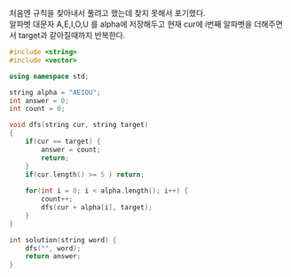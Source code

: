 처음엔 규칙을 찾아내서 풀려고 했는데 찾지 못해서 포기했다.  
알파벳 대문자 A,E,I,O,U 를 alpha에 저장해두고 현재 cur에 i번째 알파벳을 더해주면서 target과 같아질때까지 반복한다.


```C++
#include <string>
#include <vector>

using namespace std;

string alpha = "AEIOU";
int answer = 0;
int count = 0;

void dfs(string cur, string target)
{
    if(cur == target) {
        answer = count;
        return;
    }
    if(cur.length() >= 5 ) return;
    
    for(int i = 0; i < alpha.length(); i++) {
        count++;
        dfs(cur + alpha[i], target);
    }
}

int solution(string word) {
    dfs("", word);
    return answer;
}
```
